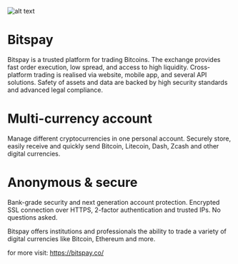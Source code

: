 ![alt text](https://bitspay.co/images/logo.png)

# Bitspay
Bitspay is a trusted platform for trading Bitcoins. The exchange provides fast order execution, low spread, and access to high liquidity. Cross-platform trading is realised via website, mobile app, and several API solutions. Safety of assets and data are backed by high security standards and advanced legal compliance.

# Multi-currency account
Manage different cryptocurrencies in one personal account. Securely store, easily receive and quickly send Bitcoin, Litecoin, Dash, Zcash and other digital currencies.

# Anonymous & secure
Bank-grade security and next generation account protection. Encrypted SSL connection over HTTPS, 2-factor authentication and trusted IPs. No questions asked.

Bitspay offers institutions and professionals the ability to trade a variety of digital currencies like Bitcoin, Ethereum and more.

for more visit: https://bitspay.co/
